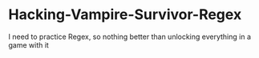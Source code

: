 # Hacking-Vampire-Survivor-Regex
I need to practice Regex, so nothing better than unlocking everything in a game with it
